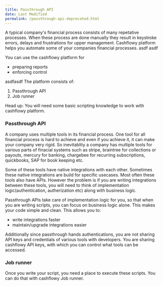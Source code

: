 ```yaml
---
title: Passthrough API
date: Last Modified 
permalink: /passthrough-api-deprecated.html
---
```


A typical company's financial process consists of many repetative processes. When these process are done manually they result in keystroke errors, delays and frustrations for upper management. Cashflowy platform helps you automate some of your companies financial processes. asdf asdf

You can use the cashflowy platform for
- preparing reports
- enforcing control

asdfasdf
The platform consists of:
1) Passthrough API
2) Job runner

Head up: You will need some basic scripting knowledge to work with cashflowy platform. 

### Passthrough API
A company uses multiple tools in its financial process. One tool for all financial process is hard to achieve and even if you achieve it, it can make your company very rigid. So inevitablity a company has multiple tools for various parts of finacial systems such as stripe, braintree for collections or payouts, mercury for banking, chargebee for recurring subscriptions, quickbooks, SAP for book keeping etc. 

Some of these tools have native integrations with each other. Sometimes these native integrations are build for specific usecases. Most often these tools also have APIs. However the problem is if you are writing integrations between these tools, you will need to think of implementation logic(authentication, autherization etc) along with business logic. 

Passthrough APIs take care of implementation logic for you, so that when you are writing scripts, you can focus on business logic alone. This makes your code simple and clean. This allows you to:
- write integrations faster
- maintain/upgrade integrations easier

Additionally since passthrough hands authentications, you are not sharing API keys and credentials of various tools with developers. You are sharing cashflowy API keys, with which you can control what tools can be accessed. 

### Job runner
Once you write your script, you need a place to execute these scripts. You can do that with cashflowy Job runner. 




